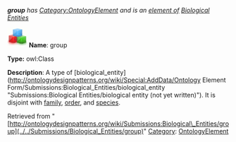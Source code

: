 ___group__ has [Category:OntologyElement](../../Category/OntologyElement "Category:OntologyElement") and is an [element of](../../Property/ElementOf "Property:ElementOf") [Biological Entities](../../Submissions/Biological_Entities "Submissions:Biological Entities")_


  




[![Class](../../images/thumb/2/27/Class.gif/45px-Class.gif)](../../Image/Class.gif "Class")
__Name__: group 


__Type:__ owl:Class 


__Description__: A type of  [biological\_entity](http://ontologydesignpatterns.org/wiki/Special:AddData/Ontology Element Form/Submissions:Biological_Entities/biological_entity "Submissions:Biological Entities/biological entity (not yet written)"). It is disjoint with  [family](../../Submissions/Biological_Entities/family "Submissions:Biological Entities/family"),  [order](../../Image/Salespurchaseordercontracts.jpg "Submissions:Biological Entities/order"), and  [species](../../Image/Gearspecies.jpg "Submissions:Biological Entities/species"). 





Retrieved from "[http://ontologydesignpatterns.org/wiki/Submissions:Biological\_Entities/group](../../Submissions/Biological_Entities/group)"
 [Category](http://ontologydesignpatterns.org/wiki/Special:Categories "Special:Categories"): [OntologyElement](../../Category/OntologyElement "Category:OntologyElement")